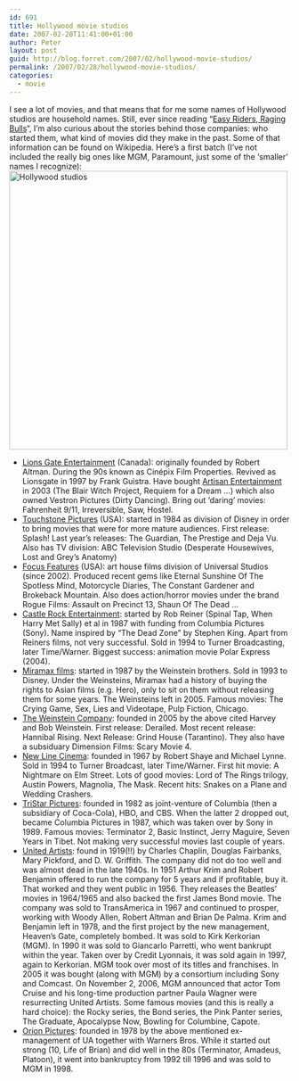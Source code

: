 ```yaml
---
id: 691
title: Hollywood movie studios
date: 2007-02-28T11:41:00+01:00
author: Peter
layout: post
guid: http://blog.forret.com/2007/02/hollywood-movie-studios/
permalink: /2007/02/28/hollywood-movie-studios/
categories:
  - movie
---
```

I see a lot of movies, and that means that for me some names of Hollywood studios are household names. Still, ever since reading &#8220;[Easy Riders, Raging Bulls](http://www.amazon.com/Riders-Raging-Bulls-Sex-Drugs-Rock/dp/0684857081)&#8220;, I&#8217;m also curious about the stories behind those companies: who started them, what kind of movies did they make in the past. Some of that information can be found on Wikipedia. Here&#8217;s a first batch (I&#8217;ve not included the really big ones like MGM, Paramount, just some of the &#8216;smaller&#8217; names I recognize):  
[<img loading="lazy" src="http://farm1.static.flickr.com/155/405576753_a9cd78499c.jpg" width="500" height="500" alt="Hollywood studios" />](http://www.flickr.com/photos/pforret/405576753/ "Photo Sharing")

  * [Lions Gate Entertainment](http://en.wikipedia.org/wiki/Lions_Gate_Films) (Canada): originally founded by Robert Altman. During the 90s known as Cinépix Film Properties. Revived as Lionsgate in 1997 by Frank Guistra. Have bought [Artisan Entertainment](http://en.wikipedia.org/wiki/Artisan_Entertainment) in 2003 (The Blair Witch Project, Requiem for a Dream &#8230;) which also owned Vestron Pictures (Dirty Dancing). Bring out &#8216;daring&#8217; movies: Fahrenheit 9/11, Irreversible, Saw, Hostel.
  * [Touchstone Pictures](http://en.wikipedia.org/wiki/Touchstone_Pictures) (USA): started in 1984 as division of Disney in order to bring movies that were for more mature audiences. First release: Splash! Last year&#8217;s releases: The Guardian, The Prestige and Deja Vu. Also has TV division: ABC Television Studio (Desperate Housewives, Lost and Grey&#8217;s Anatomy)
  * [Focus Features](http://en.wikipedia.org/wiki/Focus_Features) (USA): art house films division of Universal Studios (since 2002). Produced recent gems like Eternal Sunshine Of The Spotless Mind, Motorcycle Diaries, The Constant Gardener and Brokeback Mountain. Also does action/horror movies under the brand Rogue Films: Assault on Precinct 13, Shaun Of The Dead &#8230;
  * [Castle Rock Entertainment](http://en.wikipedia.org/wiki/Castle_Rock_Entertainment): started by Rob Reiner (Spinal Tap, When Harry Met Sally) et al in 1987 with funding from Columbia Pictures (Sony). Name inspired by &#8220;The Dead Zone&#8221; by Stephen King. Apart from Reiners films, not very successful. Sold in 1994 to Turner Broadcasting, later Time/Warner. Biggest success: animation movie Polar Express (2004).
  * [Miramax films](http://en.wikipedia.org/wiki/Miramax_Films): started in 1987 by the Weinstein brothers. Sold in 1993 to Disney. Under the Weinsteins, Miramax had a history of buying the rights to Asian films (e.g. Hero), only to sit on them without releasing them for some years. The Weinsteins left in 2005. Famous movies: The Crying Game, Sex, Lies and Videotape, Pulp Fiction, Chicago. 
  * [The Weinstein Company](http://en.wikipedia.org/wiki/The_Weinstein_Company): founded in 2005 by the above cited Harvey and Bob Weinstein. First release: Derailed. Most recent release: Hannibal Rising. Next Release: Grind House (Tarantino). They also have a subsiduary Dimension Films: Scary Movie 4.
  * [New Line Cinema](http://en.wikipedia.org/wiki/New_Line_Cinema): founded in 1967 by Robert Shaye and Michael Lynne. Sold in 1994 to Turner Broadcast, later Time/Warner. First hit movie: A Nightmare on Elm Street. Lots of good movies: Lord of The Rings trilogy, Austin Powers, Magnolia, The Mask. Recent hits: Snakes on a Plane and Wedding Crashers.
  * [TriStar Pictures](http://en.wikipedia.org/wiki/TriStar_Pictures): founded in 1982 as joint-venture of Columbia (then a subsidiary of Coca-Cola), HBO, and CBS. When the latter 2 dropped out, became Columbia Pictures in 1987, which was taken over by Sony in 1989. Famous movies: Terminator 2, Basic Instinct, Jerry Maguire, Seven Years in Tibet. Not making very successful movies last couple of years.
  * [United Artists](http://en.wikipedia.org/wiki/United_Artists): found in 1919(!!) by Charles Chaplin, Douglas Fairbanks, Mary Pickford, and D. W. Griffith. The company did not do too well and was almost dead in the late 1940s. In 1951 Arthur Krim and Robert Benjamin offered to run the company for 5 years and if profitable, buy it. That worked and they went public in 1956. They releases the Beatles&#8217; movies in 1964/1965 and also backed the first James Bond movie. The company was sold to TransAmerica in 1967 and continued to prosper, working with Woody Allen, Robert Altman and Brian De Palma. Krim and Benjamin left in 1978, and the first project by the new management, Heaven&#8217;s Gate, completely bombed. It was sold to Kirk Kerkorian (MGM). In 1990 it was sold to Giancarlo Parretti, who went bankrupt within the year. Taken over by Credit Lyonnais, it was sold again in 1997, again to Kerkorian. MGM took over most of its titles and franchises. In 2005 it was bought (along with MGM) by a consortium including Sony and Comcast. On November 2, 2006, MGM announced that actor Tom Cruise and his long-time production partner Paula Wagner were resurrecting United Artists. Some famous movies (and this is really a hard choice): the Rocky series, the Bond series, the Pink Panter series, The Graduate, Apocalypse Now, Bowling for Columbine, Capote.
  * [Orion Pictures](http://en.wikipedia.org/wiki/Orion_Pictures): founded in 1978 by the above mentioned ex-management of UA together with Warners Bros. While it started out strong (10, Life of Brian) and did well in the 80s (Terminator, Amadeus, Platoon), it went into bankruptcy from 1992 till 1996 and was sold to MGM in 1998.